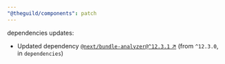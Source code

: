 ```yaml
---
"@theguild/components": patch
---
```


dependencies updates: 

- Updated dependency [`@next/bundle-analyzer@^12.3.1` ↗︎](https://www.npmjs.com/package/@next/bundle-analyzer/v/null) (from `^12.3.0`, in `dependencies`)
